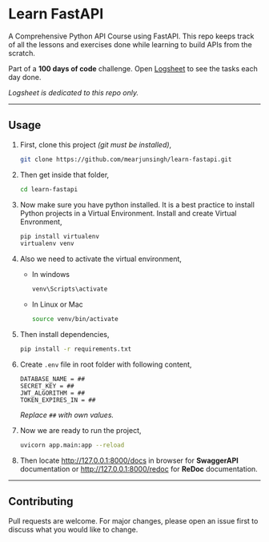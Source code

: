 # Learn FastAPI

A Comprehensive Python API Course using FastAPI. This repo keeps track of all the lessons and exercises done while learning to build APIs from the scratch.

Part of a **100 days of code** challenge. Open [Logsheet](logsheet.md) to see the tasks each day done.

*Logsheet is dedicated to this repo only.*


---

## Usage

1. First, clone this project *(git must be installed)*,
    ```bash
    git clone https://github.com/mearjunsingh/learn-fastapi.git
    ```

2. Then get inside that folder,
    ```bash
    cd learn-fastapi
    ```

3. Now make sure you have python installed. It is a best practice to install Python projects in a Virtual Environment. Install and create Virtual Envronment,
    ```bash
    pip install virtualenv
    virtualenv venv
    ```

4. Also we need to activate the virtual environment,
   - In windows
        ```bash
        venv\Scripts\activate
        ```
   - In Linux or Mac
        ```bash
        source venv/bin/activate
        ```

5. Then install dependencies,
    ```bash
    pip install -r requirements.txt
    ```

6. Create `.env` file in root folder with following content,
   ```
   DATABASE_NAME = ##
   SECRET_KEY = ##
   JWT_ALGORITHM = ##
   TOKEN_EXPIRES_IN = ##
   ```
   *Replace `##` with own values.*

7. Now we are ready to run the project,
    ```bash
    uvicorn app.main:app --reload
    ```

8. Then locate http://127.0.0.1:8000/docs in browser for **SwaggerAPI** documentation or http://127.0.0.1:8000/redoc for **ReDoc** documentation.

---

## Contributing

Pull requests are welcome. For major changes, please open an issue first to discuss what you would like to change.